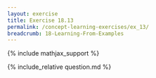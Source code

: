 ```yaml
---
layout: exercise
title: Exercise 18.13
permalink: /concept-learning-exercises/ex_13/
breadcrumb: 18-Learning-From-Examples
---
```


{% include mathjax_support %}

<div><i class="arrow-up loader" data-chapter="concept-learning-exercises" data-exercise="ex_13" data-rating="0"></i></div>
{% include_relative question.md %}
